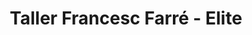---
title: "Taller Francesc Farré - Elite"
url: /anglesola/taller-francesc-farre-elite/
shop: reparación de automóviles
---